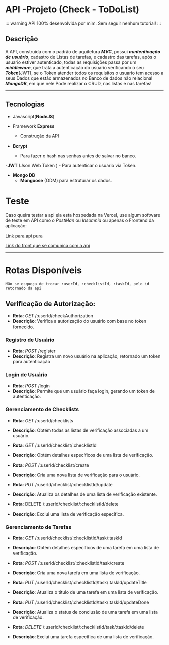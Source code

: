 # API -Projeto (Check - ToDoList)

::: warning
API 100% desenvolvida por mim. Sem seguir nenhum tutorial!
:::

## Descrição

A API, construida com o padrão de aquitetura **_MVC_**, possui **_auntenticação de usuário_**, cadastro de Listas de tarefas, e cadastro das tarefas, após o usuario estiver autenticado, todas as requisições passa por um **_middleware_**, que trata a autenticação do usuario verificando o seu **_Token_**(JWT), se o Token atender todos os requisitos o usuario tem acesso a seus Dados que estão armazenados no Banco de dados não relacional **_MongoDB_**, em que nele Pode realizar o CRUD, nas listas e nas tarefas!

---

## Tecnologias

- Javascript(**NodeJS**)

- Framework **Express**

  - Construção da API

- **Bcrypt**
  - Para fazer o hash nas senhas antes de salvar no banco.

-**JWT** (Json Web Token ) 
    - Para autenticar o usuario via Token.

- **Mongo DB**
  - **Mongoose** (ODM) para estruturar os dados.

# Teste

Caso queira testar a api ela esta hospedada na Vercel, use algum software de teste em API como o _PostMan_ ou _Insomnia_ ou apenas o Frontend da aplicação:

[Link para api pura](https://api-check-kohl.vercel.app)

[Link do front que se comunica com a api](https://check-to-do-list-delta.vercel.app)

---

# Rotas Disponíveis

`Não se esqueça de trocar :userId, :checklistId, :taskId, pelo id retornado da api`

## Verificação de Autorização:

- **Rota**: _GET_ /:userId/checkAuthorization
- **Descrição**: Verifica a autorização do usuário com base no token fornecido.

### Registro de Usuário

- **Rota**: _POST_ /register
- **Descrição**: Registra um novo usuário na aplicação, retornado um token para autenticação

### Login de Usuário

- **Rota**: _POST_ /login
- **Descrição**: Permite que um usuário faça login, gerando um token de autenticação.

### Gerenciamento de Checklists

- **Rota**: _GET_ /:userId/checklists

- **Descrição**: Obtém todas as listas de verificação associadas a um usuário.

- **Rota**: _GET_ /:userId/checklist/:checklistId

- **Descrição**: Obtém detalhes específicos de uma lista de verificação.

- **Rota**: _POST_ /:userId/checklist/create

- **Descrição**: Cria uma nova lista de verificação para o usuário.

- **Rota**: _PUT_ /:userId/checklist/:checklistId/update

- **Descrição**: Atualiza os detalhes de uma lista de verificação existente.

- **Rota**: DELETE /:userId/checklist/:checklistId/delete

- **Descrição**: Exclui uma lista de verificação específica.

### Gerenciamento de Tarefas

- **Rota**: _GET_ /:userId/checklist/:checklistId/task/:taskId

- **Descrição**: Obtém detalhes específicos de uma tarefa em uma lista de verificação.

- **Rota**: _POST_ /:userId/checklist/:checklistId/task/create

- **Descrição**: Cria uma nova tarefa em uma lista de verificação.

- **Rota**: _PUT_ /:userId/checklist/:checklistId/task/:taskId/updateTitle

- **Descrição**: Atualiza o título de uma tarefa em uma lista de verificação.

- **Rota**: _PUT_ /:userId/checklist/:checklistId/task/:taskId/updateDone

- **Descrição**: Atualiza o status de conclusão de uma tarefa em uma lista de verificação.

- **Rota**: _DELETE_ /:userId/checklist/:checklistId/task/:taskId/delete

- **Descrição**: Exclui uma tarefa específica de uma lista de verificação.
